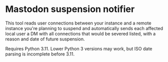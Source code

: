 # Mastodon suspension notifier

This tool reads user connections between your instance and a remote instance you're planning to suspend and
automatically sends each affected local user a DM with all connections that would be severed listed, with a reason and
date of future suspension.

Requires Python 3.11. Lower Python 3 versions may work, but ISO date parsing is incomplete before 3.11.
